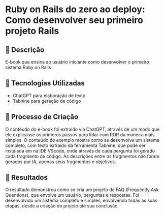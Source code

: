 # Ruby on Rails do zero ao deploy: Como desenvolver seu primeiro projeto Rails

## 📒 Descrição
E-book que ensina ao usuário iniciante como desenvolver o primeiro sistema Ruby on Rails


## 🤖 Tecnologias Utilizadas
- ChatGPT para elaboração de texto
- Tabnine  para geração de código

## 🧐 Processo de Criação
O contéudo do e-book foi extraído via ChatGPT, através de um modo que ele explicasse os primeros passos para lidar com ROR da maneira mais simples.
O conteúdo do exemplo mostra como se desenvolve um sistema completo, com texto extraído da ferramenta Tabnine, que pode ser instalada em na IDE VScode, onde através de cada pergunta foi gerado cada fragmento de código. As descrições entre os fragmentos não foram gerados por IA, apenas seus fragmentos e objetivos. 

## 🚀 Resultados
O resultado demonstrou como se cria um projeto de FAQ (Frequently Ask Quentions), que envolve um usuário, perguntas e respostas. Foi desenvolvido um sistema completo e simples, envolvendo todas as suas etapas, desde a criação do projeto até sua conclusão.
